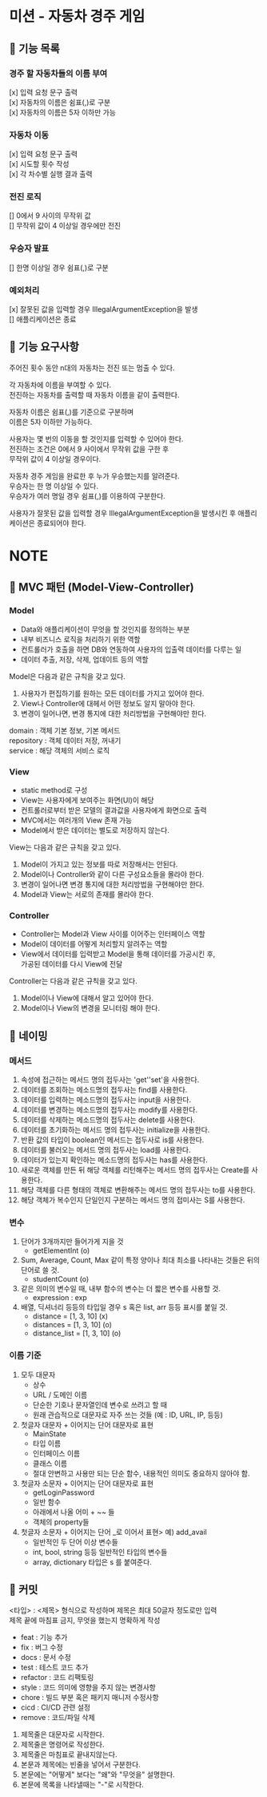 # 미션 - 자동차 경주 게임

## 💫 기능 목록
### 경주 할 자동차들의 이름 부여
  [x] 입력 요청 문구 출력<br>
  [x] 자동차의 이름은 쉼표(,)로 구분<br>
  [x] 자동차의 이름은 5자 이하만 가능
### 자동차 이동
  [x] 입력 요청 문구 출력<br>
  [x] 시도할 횟수 작성<br>
  [x] 각 차수별 실행 결과 출력
### 전진 로직
  [] 0에서 9 사이의 무작위 값<br>
  [] 무작위 값이 4 이상일 경우에만 전진
### 우승자 발표
  [] 한명 이상일 경우 쉼표(,)로 구분
### 예외처리
[x] 잘못된 값을 입력할 경우 IllegalArgumentException을 발생<br>
[] 애플리케이션은 종료

## 💫 기능 요구사항
주어진 횟수 동안 n대의 자동차는 전진 또는 멈출 수 있다.

각 자동차에 이름을 부여할 수 있다.<br>
전진하는 자동차를 출력할 때 자동차 이름을 같이 출력한다.

자동차 이름은 쉼표(,)를 기준으로 구분하며<br>
이름은 5자 이하만 가능하다.

사용자는 몇 번의 이동을 할 것인지를 입력할 수 있어야 한다.<br>
전진하는 조건은 0에서 9 사이에서 무작위 값을 구한 후<br>
무작위 값이 4 이상일 경우이다.

자동차 경주 게임을 완료한 후 누가 우승했는지를 알려준다.<br>
우승자는 한 명 이상일 수 있다.<br>
우승자가 여러 명일 경우 쉼표(,)를 이용하여 구분한다.

사용자가 잘못된 값을 입력할 경우 IllegalArgumentException을 발생시킨 후 애플리케이션은 종료되어야 한다.

# NOTE
## 💫 MVC 패턴 (Model-View-Controller)
### Model
- Data와 애플리케이션이 무엇을 할 것인지를 정의하는 부분
- 내부 비즈니스 로직을 처리하기 위한 역할
- 컨트롤러가 호출을 하면 DB와 연동하여 사용자의 입출력 데이터를 다루는 일
- 데이터 추출, 저장, 삭제, 업데이트 등의 역할

Model은 다음과 같은 규칙을 갖고 있다.

1. 사용자가 편집하기를 원하는 모든 데이터를 가지고 있어야 한다.
2. View나 Controller에 대헤서 어떤 정보도 알지 말아야 한다.
3. 변경이 일어나면, 변경 통지에 대한 처리방법을 구현해야만 한다.

domain : 객체 기본 정보, 기본 메서드<br>
repository : 객체 데이터 저장, 꺼내기<br>
service : 해당 객체의 서비스 로직<br>

### View
- static method로 구성
- View는 사용자에게 보여주는 화면(UI)이 해당
- 컨트롤러로부터 받은 모델의 결과값을 사용자에게 화면으로 출력
- MVC에서는 여러개의 View 존재 가능
- Model에서 받은 데이터는 별도로 저장하지 않는다.

View는 다음과 같은 규칙을 갖고 있다.

1. Model이 가지고 있는 정보를 따로 저장해서는 안된다.
2. Model이나 Controller와 같이 다른 구성요소들을 몰라야 한다.
3. 변경이 일어나면 변경 통지에 대한 처리방법을 구현해야만 한다.
4. Model과 View는 서로의 존재를 몰라야 한다.

### Controller
- Controller는 Model과 View 사이를 이어주는 인터페이스 역할
- Model이 데이터를 어떻게 처리할지 알려주는 역할
- View에서 데이터를 입력받고 Model을 통해 데이터를 가공시킨 후,<br>
  가공된 데이터를 다시 View에 전달

Controller는 다음과 같은 규칙을 갖고 있다.

1. Model이나 View에 대해서 알고 있어야 한다.
2. Model이나 View의 변경을 모니터링 해야 한다.


## 💫 네이밍
### 메서드
1. 속성에 접근하는 메서드 명의 접두사는 'get''set'을 사용한다.
2. 데이터를 조회하는 메소드명의 접두사는 find를 사용한다.
3. 데이터를 입력하는 메소드명의 접두사는 input을 사용한다.
4. 데이터를 변경하는 메소드명의 접두사는 modify를 사용한다.
5. 데이터를 삭제하는 메소드명의 접두사는 delete를 사용한다.
6. 데이터를 초기화하는 메서드 명의 접두사는 initialize을 사용한다.
7. 반환 값의 타입이 boolean인 메서드는 접두사로 is를 사용한다.
8. 데이터를 불러오는 메서드 명의 접두사는 load를 사용한다.
9. 데이터가 있는지 확인하는 메소드명의 접두사는 has를 사용한다.
10. 새로운 객체를 만든 뒤 해당 객체를 리턴해주는 메서드 명의 접두사는 Create를 사용한다.
11. 해당 객체를 다른 형태의 객체로 변환해주는 메서드 명의 접두사는 to를 사용한다.
12. 해당 객체가 복수인지 단일인지 구분하는 메서드 명의 접미사는 S를 사용한다.

### 변수
1. 단어가 3개까지만 들어가게 지을 것
   - getElementInt (o)
2. Sum, Average, Count, Max 같이 특정 양이나 최대 최소를 나타내는 것들은 뒤의 단어로 쓸 것.
   - studentCount (o)
3. 같은 의미의 변수일 때, 내부 함수의 변수는 더 짧은 변수를 사용할 것.
   - expression : exp
4. 배열, 딕셔너리 등등의 타입일 경우 s 혹은 list, arr 등등 표시를 붙일 것.
   - distance = [1, 3, 10] (x)
   - distances = [1, 3, 10] (o)
   - distance_list = [1, 3, 10] (o)

### 이름 기준
1. 모두 대문자
   - 상수
   - URL / 도메인 이름
   - 단순한 기호나 문자열인데 변수로 쓰려고 할 때
   - 원래 관습적으로 대문자로 자주 쓰는 것들 (예 : ID, URL, IP, 등등)
2. 첫글자 대문자 + 이어지는 단어 대문자로 표현
   - MainState
   - 타입 이름
   - 인터페이스 이름
   - 클래스 이름
   - 절대 안변하고 사용만 되는 단순 함수, 내용적인 의미도 중요하지 않아야 함.
3. 첫글자 소문자 + 이어지는 단어 대문자로 표현
   - getLoginPassword
   - 일반 함수
   - 아래에서 나올 어미 + ~~ 들
   - 객체의 property들
4. 첫글자 소문자 + 이어지는 단어 _로 이어서 표현> 예) add_avail
   - 일반적인 두 단어 이상 변수들
   - int, bool, string 등등 일반적인 타입의 변수들
   - array, dictionary 타입은 s 를 붙여준다.

## 💫 커밋
<타입> : <제목> 형식으로 작성하며 제목은 최대 50글자 정도로만 입력<br>
제목 끝에 마침표 금지, 무엇을 했는지 명확하게 작성
- feat : 기능 추가
- fix : 버그 수정
- docs : 문서 수정
- test : 테스트 코드 추가
- refactor : 코드 리팩토링
- style : 코드 의미에 영향을 주지 않는 변경사항
- chore : 빌드 부분 혹은 패키지 매니저 수정사항
- cicd : CI/CD 관련 설정
- remove : 코드/파일 삭제

1. 제목줄은 대문자로 시작한다.
2. 제목줄은 명령어로 작성한다.
3. 제목줄은 마침표로 끝내지않는다.
4. 본문과 제목에는 빈줄을 넣어서 구분한다.
5. 본문에는 "어떻게" 보다는 "왜"와 "무엇을" 설명한다.
6. 본문에 목록을 나타낼때는 "-"로 시작한다.